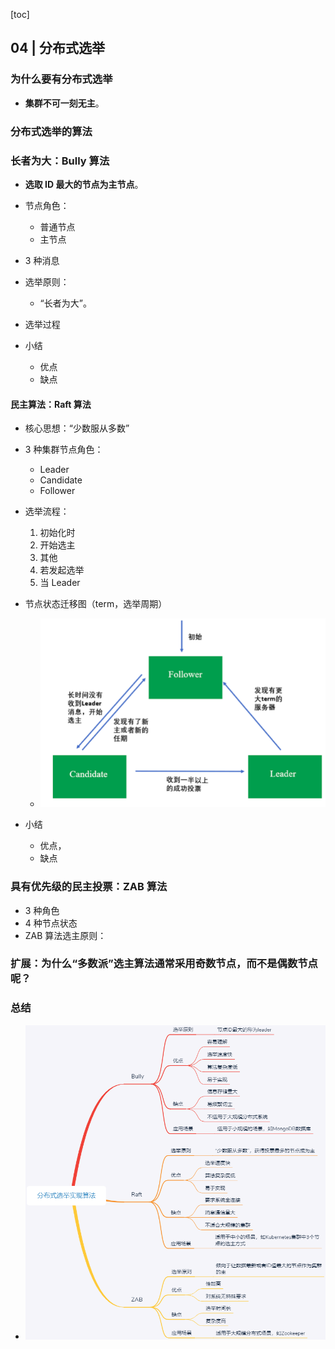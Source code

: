 [toc]

## 04 | 分布式选举

### 为什么要有分布式选举

-   **集群不可一刻无主**。

### 分布式选举的算法

### 长者为大：Bully 算法

-   **选取 ID 最大的节点为主节点**。

-   节点角色：
    -   普通节点
    -   主节点
-   3 种消息
-   选举原则：
    -   “长者为大”。
-   选举过程
-   小结
    -   优点
    -   缺点

#### 民主算法：Raft 算法

-   核心思想：“少数服从多数”

-   3 种集群节点角色：
    -   Leader
    -   Candidate
    -   Follower
-   选举流程：
    1.  初始化时
    2.  开始选主
    3.  其他
    4.  若发起选举
    5.  当 Leader
-   节点状态迁移图（term，选举周期）
    -   ![img](imgs/fc0f00a3b7c9290bc91cb4d8721dc6b8.png)
-   小结
    -   优点， 
    -   缺点

### 具有优先级的民主投票：ZAB 算法

-   3 种角色
-   4 种节点状态
-   ZAB 算法选主原则：

### 扩展：为什么“多数派”选主算法通常采用奇数节点，而不是偶数节点呢？

### 总结

-   ![img](imgs/04dfd1e4b8a1558fcbfa1bb8a9b077bd.png)